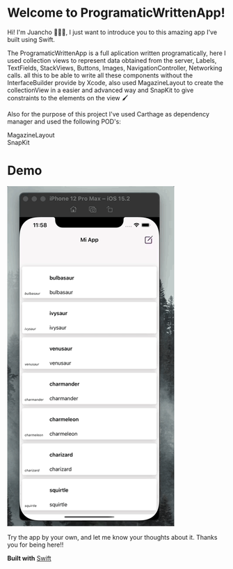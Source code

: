 # Welcome to ProgramaticWrittenApp!
Hi! I'm Juancho 🙋🏼‍♂️, I just want to introduce you to this amazing app I've built using Swift.<br>

The ProgramaticWrittenApp is a full aplication written programatically, here I used collection views to represent data obtained from the server, Labels, TextFields, StackViews, Buttons, Images, NavigationController, Networking calls. all this to be able to write all these components without the InterfaceBuilder provide by Xcode, also used MagazineLayout to create the collectionView in a easier and advanced way and SnapKit to give constraints to the elements on the view 🖌 <br>


Also for the purpose of this project I've used Carthage as dependency manager and used the following POD's:<br>

MagazineLayout<br>
SnapKit<br>

# Demo
![Demo](https://github.com/untalsebastianb/iOSPortfolioProjects/blob/main/PragmaticWrittenApp/ProgramaticWrittenAppDemo.gif)<br>


Try the app by your own, and let me know your thoughts about it. Thanks you for being here!!<br>

**Built with** [Swift](https://www.swift.org/)
